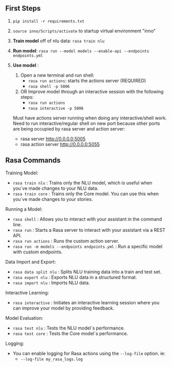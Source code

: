 ## First Steps
1. `pip install -r requirements.txt`
2. `source inno/Scripts/activate` to startup virtual environment "inno"
3. <b>Train model</b> off of nlu data: `rasa train nlu`
4. <b>Run model</b>: `rasa run --model models --enable-api --endpoints endpoints.yml`
5. <b>Use model</b> :
    1. Open a new terminal and run shell:
        - `rasa run actions`: starts the actions server (REQUIRED)
        - `rasa shell -p 5006`
    2. OR Improve model through an interactive session with the following steps:
        - `rasa run actions`
        - `rasa interactive -p 5006`

    Must have actions server running when doing any interactive/shell work.
    Need to run interactive/regular shell on new port because other ports are being occupied by rasa server and action server:
    - rasa server http://0.0.0.0:5005
    - rasa action server http://0.0.0.0:5055

## Rasa Commands

Training Model:
- `rasa train nlu` : Trains only the NLU model, which is useful when you`ve made changes to your NLU data.
- `rasa train core` : Trains only the Core model. You can use this when you`ve made changes to your stories.

Running a Model:
- `rasa shell` : Allows you to interact with your assistant in the command line.
- `rasa run` : Starts a Rasa server to interact with your assistant via a REST API.
- `rasa run actions` : Runs the custom action server.
- `rasa run -m models --endpoints endpoints.yml` : Run a specific model with custom endpoints.

Data Import and Export:
- `rasa data split nlu` : Splits NLU training data into a train and test set.
- `rasa export nlu` : Exports NLU data in a structured format.
- `rasa import nlu` : Imports NLU data.

Interactive Learning:
- `rasa interactive` : Initiates an interactive learning session where you can improve your model by providing feedback.

Model Evaluation:
- `rasa test nlu` : Tests the NLU model`s performance.
- `rasa test core` : Tests the Core model`s performance.

Logging:
- You can enable logging for Rasa actions using the `--log-file` option. ie:
  - `--log-file my_rasa_logs.log`
